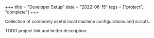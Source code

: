 +++
title = "Developer Setup"
date = "2022-06-15"
tags = ["project", "complete"]
+++

Collection of commonly useful local machine configurations and scripts. 

TODO project link and better description.
